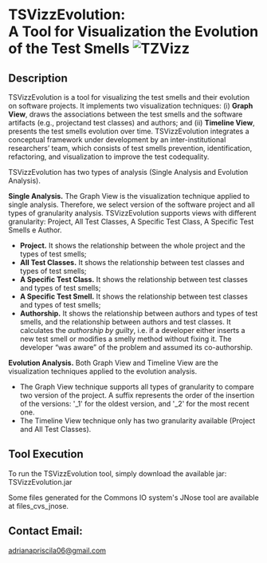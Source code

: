# TSVizzEvolution: </br> A Tool for Visualization the Evolution of the Test Smells ![TZVizz](https://logo_tsvizz.png "TSVizz")

## Description
TSVizzEvolution is a tool for visualizing the test smells and their evolution on software projects. 
It implements two visualization techniques: (i) **Graph View**, draws the associations between the test smells and the software artifacts (e.g., projectand test classes) and authors; and (ii) **Timeline View**, presents the test smells evolution over time.
TSVizzEvolution integrates a conceptual framework under development by an inter-institutional researchers’ team, which consists of test smells prevention, identification, refactoring, and visualization to improve the test codequality. 


TSVizzEvolution has two types of analysis (Single Analysis and Evolution Analysis).
  
**Single Analysis.** The Graph View is the visualization technique applied to single analysis. Therefore, we select version of the software
project and all types of granularity analysis. TSVizzEvolution supports views with different granularity: Project, All Test Classes, A Specific Test Class, A Specific Test Smells e Author. 
  - **Project.** It shows the relationship between the whole project and the types of test smells;
  - **All Test Classes.** It shows the relationship between test classes and types of test smells;
  - **A Specific Test Class.** It shows the relationship between test classes and types of test smells;
  - **A Specific Test Smell.** It shows the relationship between test classes and types of test smells;
  - **Authorship.** It shows the relationship between authors and types of test smells, and the relationship between authors and test classes. It calculates the *authorship by guilty*, i.e. if a developer either inserts a new test smell or modifies a smelly method without fixing it. The developer “was aware” of the problem and assumed its co-authorship.

**Evolution Analysis.** Both Graph View and Timeline View are the visualization techniques applied to the evolution analysis. 
  - The Graph View technique supports all types of granularity to compare two version of the project. A suffix represents the order of the insertion of the versions: '_1' for the oldest version, and '_2' for the most recent one.
  - The Timeline View technique only has two granularity available (Project and All Test Classes). 
  
## Tool Execution

To run the TSVizzEvolution tool, simply download the available jar: TSVizzEvolution.jar

Some files generated for the Commons IO system's JNose tool are available at files_cvs_jnose.

## Contact Email:
adrianapriscila06@gmail.com
